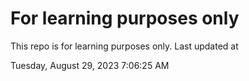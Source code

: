 # For learning purposes only
This repo is for learning purposes only.
Last updated at

Tuesday, August 29, 2023 7:06:25 AM


